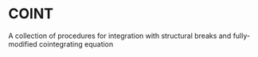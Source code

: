 # COINT
A collection of procedures for integration with structural breaks and fully-modified cointegrating equation
